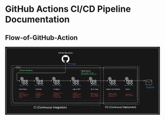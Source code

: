 # GitHub Actions CI/CD Pipeline Documentation


## Flow-of-GitHub-Action
![Flow of GitHub Action Diagram](Flow-of-GitHub-Actions.png)
